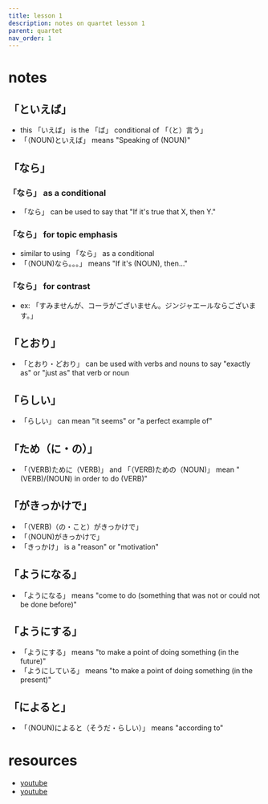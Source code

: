 ```yaml
---
title: lesson 1
description: notes on quartet lesson 1
parent: quartet
nav_order: 1
---
```

# notes
## 「といえば」
- this 「いえば」 is the 「ば」 conditional of 「（と）言う」
- 「（NOUN)といえば」 means "Speaking of (NOUN)"
## 「なら」
### 「なら」 as a conditional
- 「なら」 can be used to say that "If it's true that X, then Y."
### 「なら」 for topic emphasis
- similar to using 「なら」 as a conditional
- 「（NOUN)なら。。。」 means "If it's (NOUN), then..."
### 「なら」 for contrast
- ex: 「すみませんが、コーラがございません。ジンジャエールならございます。」
## 「とおり」
- 「とおり・どおり」 can be used with verbs and nouns to say "exactly as" or "just as" that verb or noun
## 「らしい」
- 「らしい」 can mean "it seems" or "a perfect example of"
## 「ため（に・の）」
- 「（VERB)ために（VERB)」 and 「（VERB)ための（NOUN)」 mean "(VERB)/(NOUN) in order to do (VERB)"
## 「がきっかけで」
- 「（VERB)（の・こと）がきっかけで」
- 「（NOUN)がきっかけで」
- 「きっかけ」 is a "reason" or "motivation"
## 「ようになる」
- 「ようになる」 means "come to do (something that was not or could not be done before)"
## 「ようにする」
- 「ようにする」 means "to make a point of doing something (in the future)"
- 「ようにしている」 means "to make a point of doing something (in the present)"
## 「によると」
- 「（NOUN)によると（そうだ・らしい）」 means "according to"
# resources
- [youtube](https://www.youtube.com/watch?v=ZguoC5edy3c)
- [youtube](https://www.youtube.com/watch?v=kQk1rbK-UwU)